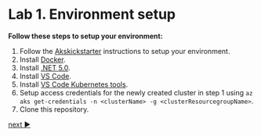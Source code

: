 # Lab 1.  Environment setup

**Follow these steps to setup your environment:**

1. Follow the [Akskickstarter](https://github.com/Ibis-Software/AksKickStarters) instructions to setup your environment.
2. Install [Docker](https://www.docker.com/get-started).
3. Install [.NET 5.0](https://aka.ms/dotnet-download).
4. Install [VS Code](https://code.visualstudio.com/download).
5. Install [VS Code Kubernetes tools](https://marketplace.visualstudio.com/items?itemName=ms-kubernetes-tools.vscode-kubernetes-tools).
6. Setup access credentials for the newly created cluster in step 1 using `az aks get-credentials -n <clusterName> -g <clusterResourcegroupName>`.
7. Clone this repository.



[next :arrow_forward:](../lab2-exploring-k8s-api/LAB.md)
